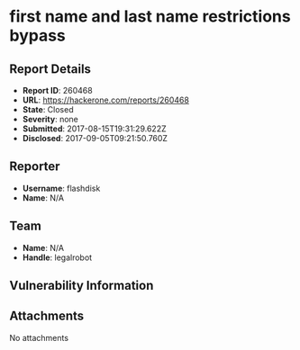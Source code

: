 # first name and last name restrictions bypass

## Report Details
- **Report ID**: 260468
- **URL**: https://hackerone.com/reports/260468
- **State**: Closed
- **Severity**: none
- **Submitted**: 2017-08-15T19:31:29.622Z
- **Disclosed**: 2017-09-05T09:21:50.760Z

## Reporter
- **Username**: flashdisk
- **Name**: N/A

## Team
- **Name**: N/A
- **Handle**: legalrobot

## Vulnerability Information


## Attachments
No attachments
